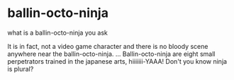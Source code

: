 # ballin-octo-ninja
what is a ballin-octo-ninja you ask

It is in fact, not a video game character and there is no bloody scene anywhere near the ballin-octo-ninja. 
...
Ballin-octo-ninja are eight small perpetrators trained in the japanese arts, hiiiiiii-YAAA!
Don't you know ninja is plural?

